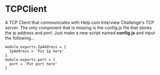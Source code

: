 # TCPClient
A TCP Client that communicates with Help.com Interview Challenge's TCP server.
The only component that is missing is the config.js file that stores the ip address and port. Just make a new script named **config.js**
and input the following...
```
module.exports.IpAddress = {
  IpAddress = 'Put Ip here'
}
module.exports.port = {
  port = 'Put port here'
}
```
